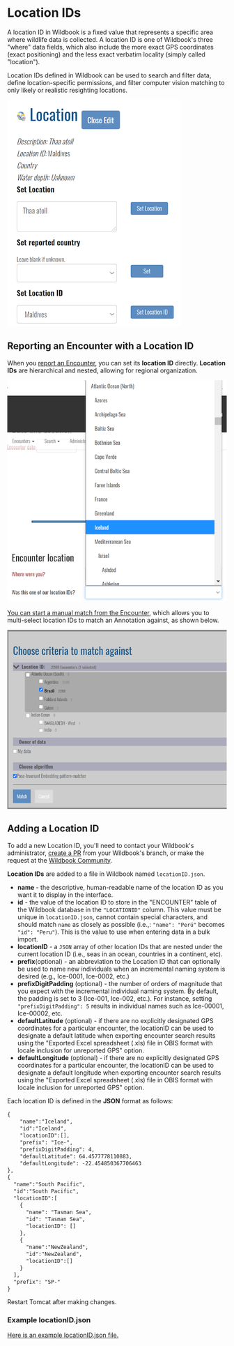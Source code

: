 # Location IDs

A location ID in Wildbook is a fixed value that represents a specific area where wildlife data is collected. A location ID is one of Wildbook's three "where" data fields, which also include the more exact GPS coordinates (exact positioning) and the less exact verbatim locality (simply called "location").

Location IDs defined in Wildbook can be used to search and filter data, define location-specific permissions, and filter computer vision matching to only likely or realistic resighting locations.

![encounter Location ID](../assets/images/wb-encounter-locations.png)

## Reporting an Encounter with a Location ID

When you [report an Encounter](report-encounter.md), you can set its **location ID** directly. **Location IDs** are hierarchical and nested, allowing for regional organization.

![encounter Location ID](../assets/images/wb-submit-locationid.png)

[You can start a manual match from the Encounter](matching-process.md#manually-starting-a-match), which allows you to multi-select location IDs to match an Annotation against, as shown below.

![match Criteria](../assets/images/wb-encounter-customalg.png)

## Adding a Location ID

To add a new Location ID, you'll need to contact your Wildbook's administrator, [create a PR](../contribute/pr-workflow.md) from your Wildbook's branch, or make the request at the [Wildbook Community](https://community.wildme.org).

**Location IDs** are added to a file in Wildbook named `locationID.json`.

* **name** - the descriptive, human-readable name of the location ID as you want it to display in the interface.
* **id** - the value of the location ID to store in the "ENCOUNTER" table of the Wildbook database in the `"LOCATIONID"` column. This value must be unique in `locationID.json`, cannot contain special characters, and should match `name` as closely as possible (i.e.,: `"name": "Perú"` becomes `"id": "Peru"`). This is the value to use when entering data in a bulk import.
* **locationID** - a `JSON` array of other location IDs that are nested under the current location ID (i.e., seas in an ocean, countries in a continent, etc).
* **prefix**(optional) - an abbreviation to the Location ID that can optionally be used to name new individuals when an incremental naming system is desired (e.g., Ice-0001, Ice-0002, etc.)
* **prefixDigitPadding** (optional) - the number of orders of magnitude that you expect with the incremental individual naming system. By default, the padding is set to 3 (Ice-001, Ice-002, etc.). For instance, setting `"prefixDigitPadding": 5` results in individual names such as Ice-00001, Ice-00002, etc.
* **defaultLatitude** (optional) - if there are no explicitly designated GPS coordinates for a particular encounter, the locationID can be used to designate a default latitude when exporting encounter search results using the "Exported Excel spreadsheet (.xls) file in OBIS format with locale inclusion for unreported GPS" option.
* **defaultLongitude** (optional) - if there are no explicitly designated GPS coordinates for a particular encounter, the locationID can be used to designate a default longitude when exporting encounter search results using the "Exported Excel spreadsheet (.xls) file in OBIS format with locale inclusion for unreported GPS" option.

Each location ID is defined in the **JSON** format as follows:

```
{ 
    "name":"Iceland", 
    "id":"Iceland", 
    "locationID":[], 
    "prefix": "Ice-", 
    "prefixDigitPadding": 4, 
    "defaultLatitude": 64.4577778110883, 
    "defaultLongitude": -22.454850367706463 
},
{
  "name":"South Pacific",
  "id":"South Pacific",
  "locationID":[ 
    {
      "name": "Tasman Sea", 
      "id": "Tasman Sea",
      "locationID": []
    }, 
    { 
      "name":"NewZealand", 
      "id":"NewZealand", 
      "locationID":[] 
    } 
  ],
  "prefix": "SP-"
}
```

Restart Tomcat after making changes.

### Example locationID.json

[Here is an example locationID.json file.](../assets/locationID_template.json)
